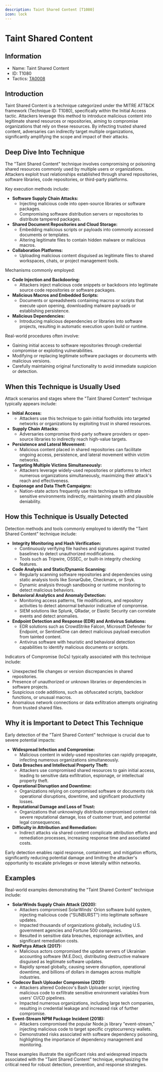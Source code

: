 ```yaml
---
description: Taint Shared Content [T1080]
icon: lock
---
```


# Taint Shared Content

## Information

* Name: Taint Shared Content
* ID: T1080
* Tactics: [TA0008](./)

## Introduction

Taint Shared Content is a technique categorized under the MITRE ATT\&CK framework (Technique ID: T1080), specifically within the Initial Access tactic. Attackers leverage this method to introduce malicious content into legitimate shared resources or repositories, aiming to compromise organizations that rely on these resources. By infecting trusted shared content, adversaries can indirectly target multiple organizations, significantly amplifying the scope and impact of their attacks.

## Deep Dive Into Technique

The "Taint Shared Content" technique involves compromising or poisoning shared resources commonly used by multiple users or organizations. Attackers exploit trust relationships established through shared repositories, software libraries, code repositories, or third-party platforms.

Key execution methods include:

* **Software Supply Chain Attacks:**
  * Injecting malicious code into open-source libraries or software packages.
  * Compromising software distribution servers or repositories to distribute tampered packages.
* **Shared Document Repositories and Cloud Storage:**
  * Embedding malicious scripts or payloads into commonly accessed documents or templates.
  * Altering legitimate files to contain hidden malware or malicious macros.
* **Collaboration Platforms:**
  * Uploading malicious content disguised as legitimate files to shared workspaces, chats, or project management tools.

Mechanisms commonly employed:

* **Code Injection and Backdooring:**
  * Attackers inject malicious code snippets or backdoors into legitimate source code repositories or software packages.
* **Malicious Macros and Embedded Scripts:**
  * Documents or spreadsheets containing macros or scripts that execute upon opening, downloading malware payloads or establishing persistence.
* **Malicious Dependencies:**
  * Introducing malicious dependencies or libraries into software projects, resulting in automatic execution upon build or runtime.

Real-world procedures often involve:

* Gaining initial access to software repositories through credential compromise or exploiting vulnerabilities.
* Modifying or replacing legitimate software packages or documents with malicious versions.
* Carefully maintaining original functionality to avoid immediate suspicion or detection.

## When this Technique is Usually Used

Attack scenarios and stages where the "Taint Shared Content" technique typically appears include:

* **Initial Access:**
  * Attackers use this technique to gain initial footholds into targeted networks or organizations by exploiting trust in shared resources.
* **Supply Chain Attacks:**
  * Adversaries compromise third-party software providers or open-source libraries to indirectly reach high-value targets.
* **Persistence and Lateral Movement:**
  * Malicious content placed in shared repositories can facilitate ongoing access, persistence, and lateral movement within victim networks.
* **Targeting Multiple Victims Simultaneously:**
  * Attackers leverage widely-used repositories or platforms to infect numerous organizations simultaneously, maximizing their attack's reach and effectiveness.
* **Espionage and Data Theft Campaigns:**
  * Nation-state actors frequently use this technique to infiltrate sensitive environments indirectly, maintaining stealth and plausible deniability.

## How this Technique is Usually Detected

Detection methods and tools commonly employed to identify the "Taint Shared Content" technique include:

* **Integrity Monitoring and Hash Verification:**
  * Continuously verifying file hashes and signatures against trusted baselines to detect unauthorized modifications.
  * Tools such as Tripwire, OSSEC, or built-in integrity checking features.
* **Code Analysis and Static/Dynamic Scanning:**
  * Regularly scanning software repositories and dependencies using static analysis tools like SonarQube, Checkmarx, or Snyk.
  * Dynamic analysis through sandboxing or runtime monitoring to detect malicious behaviors.
* **Behavioral Analytics and Anomaly Detection:**
  * Monitoring access patterns, file modifications, and repository activities to detect abnormal behavior indicative of compromise.
  * SIEM solutions like Splunk, QRadar, or Elastic Security can correlate events and detect anomalies.
* **Endpoint Detection and Response (EDR) and Antivirus Solutions:**
  * EDR solutions such as CrowdStrike Falcon, Microsoft Defender for Endpoint, or SentinelOne can detect malicious payload execution from tainted content.
  * Antivirus software with heuristic and behavioral detection capabilities to identify malicious documents or scripts.

Indicators of Compromise (IoCs) typically associated with this technique include:

* Unexpected file changes or version discrepancies in shared repositories.
* Presence of unauthorized or unknown libraries or dependencies in software projects.
* Suspicious code additions, such as obfuscated scripts, backdoor functions, or unusual macros.
* Anomalous network connections or data exfiltration attempts originating from trusted shared files.

## Why it is Important to Detect This Technique

Early detection of the "Taint Shared Content" technique is crucial due to severe potential impacts:

* **Widespread Infection and Compromise:**
  * Malicious content in widely-used repositories can rapidly propagate, infecting numerous organizations simultaneously.
* **Data Breaches and Intellectual Property Theft:**
  * Attackers use compromised shared resources to gain initial access, leading to sensitive data exfiltration, espionage, or intellectual property theft.
* **Operational Disruption and Downtime:**
  * Organizations relying on compromised software or documents risk operational disruptions, downtime, and significant productivity losses.
* **Reputational Damage and Loss of Trust:**
  * Organizations that unknowingly distribute compromised content risk severe reputational damage, loss of customer trust, and potential legal consequences.
* **Difficulty in Attribution and Remediation:**
  * Indirect attacks via shared content complicate attribution efforts and remediation processes, increasing response time and associated costs.

Early detection enables rapid response, containment, and mitigation efforts, significantly reducing potential damage and limiting the attacker's opportunity to escalate privileges or move laterally within networks.

## Examples

Real-world examples demonstrating the "Taint Shared Content" technique include:

* **SolarWinds Supply Chain Attack (2020):**
  * Attackers compromised SolarWinds' Orion software build system, injecting malicious code ("SUNBURST") into legitimate software updates.
  * Impacted thousands of organizations globally, including U.S. government agencies and Fortune 500 companies.
  * Resulted in sensitive data breaches, espionage activities, and significant remediation costs.
* **NotPetya Attack (2017):**
  * Malicious actors compromised the update servers of Ukrainian accounting software (M.E.Doc), distributing destructive malware disguised as legitimate software updates.
  * Rapidly spread globally, causing severe disruption, operational downtime, and billions of dollars in damages across multiple industries.
* **Codecov Bash Uploader Compromise (2021):**
  * Attackers altered Codecov's Bash Uploader script, injecting malicious code to exfiltrate sensitive environment variables from users' CI/CD pipelines.
  * Impacted numerous organizations, including large tech companies, resulting in credential leakage and increased risk of further compromise.
* **Event-Stream NPM Package Incident (2018):**
  * Attackers compromised the popular Node.js library "event-stream," injecting malicious code to target specific cryptocurrency wallets.
  * Demonstrated risks associated with software dependency poisoning, highlighting the importance of dependency management and monitoring.

These examples illustrate the significant risks and widespread impacts associated with the "Taint Shared Content" technique, emphasizing the critical need for robust detection, prevention, and response strategies.
